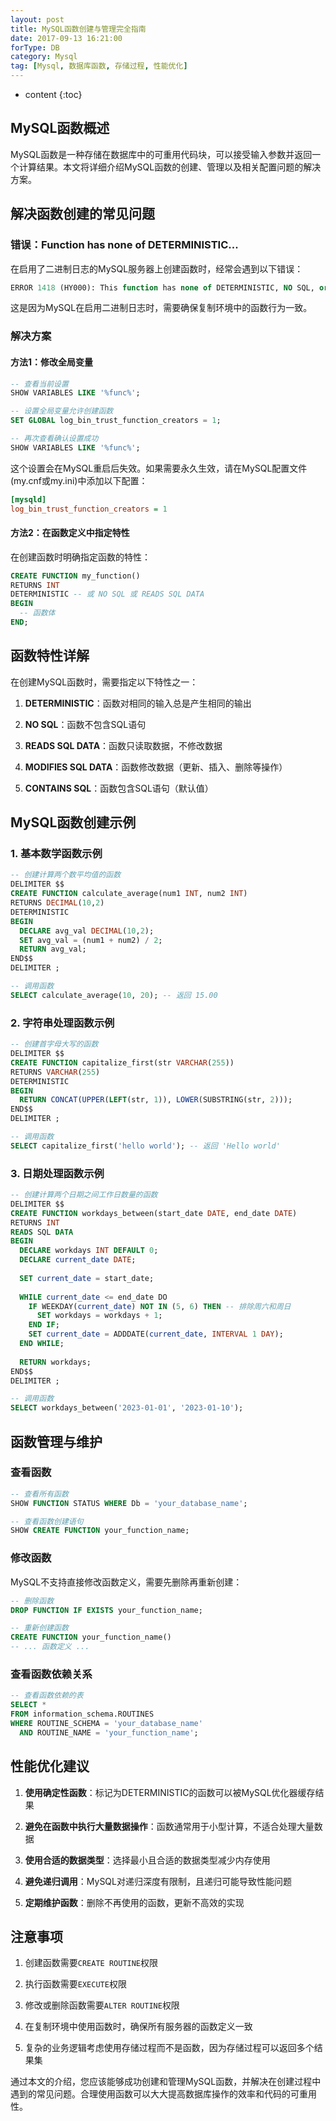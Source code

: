 ```yaml
---
layout: post
title: MySQL函数创建与管理完全指南
date: 2017-09-13 16:21:00
forType: DB
category: Mysql
tag: [Mysql, 数据库函数, 存储过程, 性能优化]
---
```


* content
{:toc}

## MySQL函数概述

MySQL函数是一种存储在数据库中的可重用代码块，可以接受输入参数并返回一个计算结果。本文将详细介绍MySQL函数的创建、管理以及相关配置问题的解决方案。

## 解决函数创建的常见问题

### 错误：Function has none of DETERMINISTIC...

在启用了二进制日志的MySQL服务器上创建函数时，经常会遇到以下错误：

```sql
ERROR 1418 (HY000): This function has none of DETERMINISTIC, NO SQL, or READS SQL DATA in its declaration and binary logging is enabled (you *might* want to use the less safe log_bin_trust_function_creators variable)
```

这是因为MySQL在启用二进制日志时，需要确保复制环境中的函数行为一致。

### 解决方案

#### 方法1：修改全局变量

```sql
-- 查看当前设置
SHOW VARIABLES LIKE '%func%';

-- 设置全局变量允许创建函数
SET GLOBAL log_bin_trust_function_creators = 1;

-- 再次查看确认设置成功
SHOW VARIABLES LIKE '%func%';
```

这个设置会在MySQL重启后失效。如果需要永久生效，请在MySQL配置文件(my.cnf或my.ini)中添加以下配置：

```ini
[mysqld]
log_bin_trust_function_creators = 1
```

#### 方法2：在函数定义中指定特性

在创建函数时明确指定函数的特性：

```sql
CREATE FUNCTION my_function()
RETURNS INT
DETERMINISTIC -- 或 NO SQL 或 READS SQL DATA
BEGIN
  -- 函数体
END;
```

## 函数特性详解

在创建MySQL函数时，需要指定以下特性之一：

1. **DETERMINISTIC**：函数对相同的输入总是产生相同的输出

2. **NO SQL**：函数不包含SQL语句

3. **READS SQL DATA**：函数只读取数据，不修改数据

4. **MODIFIES SQL DATA**：函数修改数据（更新、插入、删除等操作）

5. **CONTAINS SQL**：函数包含SQL语句（默认值）

## MySQL函数创建示例

### 1. 基本数学函数示例

```sql
-- 创建计算两个数平均值的函数
DELIMITER $$
CREATE FUNCTION calculate_average(num1 INT, num2 INT)
RETURNS DECIMAL(10,2)
DETERMINISTIC
BEGIN
  DECLARE avg_val DECIMAL(10,2);
  SET avg_val = (num1 + num2) / 2;
  RETURN avg_val;
END$$
DELIMITER ;

-- 调用函数
SELECT calculate_average(10, 20); -- 返回 15.00
```

### 2. 字符串处理函数示例

```sql
-- 创建首字母大写的函数
DELIMITER $$
CREATE FUNCTION capitalize_first(str VARCHAR(255))
RETURNS VARCHAR(255)
DETERMINISTIC
BEGIN
  RETURN CONCAT(UPPER(LEFT(str, 1)), LOWER(SUBSTRING(str, 2)));
END$$
DELIMITER ;

-- 调用函数
SELECT capitalize_first('hello world'); -- 返回 'Hello world'
```

### 3. 日期处理函数示例

```sql
-- 创建计算两个日期之间工作日数量的函数
DELIMITER $$
CREATE FUNCTION workdays_between(start_date DATE, end_date DATE)
RETURNS INT
READS SQL DATA
BEGIN
  DECLARE workdays INT DEFAULT 0;
  DECLARE current_date DATE;
  
  SET current_date = start_date;
  
  WHILE current_date <= end_date DO
    IF WEEKDAY(current_date) NOT IN (5, 6) THEN -- 排除周六和周日
      SET workdays = workdays + 1;
    END IF;
    SET current_date = ADDDATE(current_date, INTERVAL 1 DAY);
  END WHILE;
  
  RETURN workdays;
END$$
DELIMITER ;

-- 调用函数
SELECT workdays_between('2023-01-01', '2023-01-10');
```

## 函数管理与维护

### 查看函数

```sql
-- 查看所有函数
SHOW FUNCTION STATUS WHERE Db = 'your_database_name';

-- 查看函数创建语句
SHOW CREATE FUNCTION your_function_name;
```

### 修改函数

MySQL不支持直接修改函数定义，需要先删除再重新创建：

```sql
-- 删除函数
DROP FUNCTION IF EXISTS your_function_name;

-- 重新创建函数
CREATE FUNCTION your_function_name()
-- ... 函数定义 ...
```

### 查看函数依赖关系

```sql
-- 查看函数依赖的表
SELECT * 
FROM information_schema.ROUTINES 
WHERE ROUTINE_SCHEMA = 'your_database_name' 
  AND ROUTINE_NAME = 'your_function_name';
```

## 性能优化建议

1. **使用确定性函数**：标记为DETERMINISTIC的函数可以被MySQL优化器缓存结果

2. **避免在函数中执行大量数据操作**：函数通常用于小型计算，不适合处理大量数据

3. **使用合适的数据类型**：选择最小且合适的数据类型减少内存使用

4. **避免递归调用**：MySQL对递归深度有限制，且递归可能导致性能问题

5. **定期维护函数**：删除不再使用的函数，更新不高效的实现

## 注意事项

1. 创建函数需要`CREATE ROUTINE`权限

2. 执行函数需要`EXECUTE`权限

3. 修改或删除函数需要`ALTER ROUTINE`权限

4. 在复制环境中使用函数时，确保所有服务器的函数定义一致

5. 复杂的业务逻辑考虑使用存储过程而不是函数，因为存储过程可以返回多个结果集

通过本文的介绍，您应该能够成功创建和管理MySQL函数，并解决在创建过程中遇到的常见问题。合理使用函数可以大大提高数据库操作的效率和代码的可重用性。